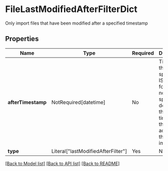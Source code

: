 # FileLastModifiedAfterFilterDict

Only import files that have been modified after a specified timestamp


## Properties
| Name | Type | Required | Description |
| ------------ | ------------- | ------------- | ------------- |
**afterTimestamp** | NotRequired[datetime] | No | Timestamp threshold, specified in ISO-8601 format. If not specified, defaults to the timestamp the filter is added to the file import.  |
**type** | Literal["lastModifiedAfterFilter"] | Yes | None |


[[Back to Model list]](../../../../README.md#models-v2-link) [[Back to API list]](../../../../README.md#apis-v2-link) [[Back to README]](../../../../README.md)
